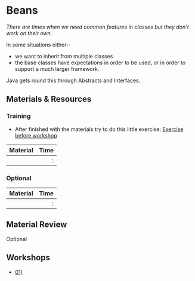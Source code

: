 # Beans
*There are times when we need common features in classes but they don't work on their own.*

In some situations either:-
- we want to inherit from multiple classes
- the base classes have expectations in order to be used, or in order to support a much larger framework.  

Java gets round this through Abstracts and Interfaces.

## Materials & Resources

### Training
- After finished with the materials try to do this little exercise: [Exercise before workshop](zoo/zoo.md)

| Material | Time |
|:-------- |-----:|
|[]()|:|



### Optional
| Material | Time |
|:-------- |-----:|
|[]()|:|

## Material Review

Optional

## Workshops
- [01) ]()

